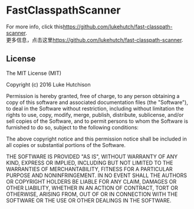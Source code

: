 # FastClasspathScanner

For more info, click this<a href="https://github.com/lukehutch/fast-classpath-scanner">https://github.com/lukehutch/fast-classpath-scanner</a>.
<br/>
更多信息，点击这里<a href="https://github.com/lukehutch/fast-classpath-scanner">https://github.com/lukehutch/fast-classpath-scanner</a>.
## License

The MIT License (MIT)

Copyright (c) 2016 Luke Hutchison
 
Permission is hereby granted, free of charge, to any person obtaining a copy of this software and associated documentation files (the "Software"), to deal in the Software without restriction, including without limitation the rights to use, copy, modify, merge, publish, distribute, sublicense, and/or sell copies of the Software, and to permit persons to whom the Software is furnished to do so, subject to the following conditions:
 
The above copyright notice and this permission notice shall be included in all copies or substantial portions of the Software.
 
THE SOFTWARE IS PROVIDED "AS IS", WITHOUT WARRANTY OF ANY KIND, EXPRESS OR IMPLIED, INCLUDING BUT NOT LIMITED TO THE WARRANTIES OF MERCHANTABILITY, FITNESS FOR A PARTICULAR PURPOSE AND NONINFRINGEMENT. IN NO EVENT SHALL THE AUTHORS OR COPYRIGHT HOLDERS BE LIABLE FOR ANY CLAIM, DAMAGES OR OTHER LIABILITY, WHETHER IN AN ACTION OF CONTRACT, TORT OR OTHERWISE, ARISING FROM, OUT OF OR IN CONNECTION WITH THE SOFTWARE OR THE USE OR OTHER DEALINGS IN THE SOFTWARE.
